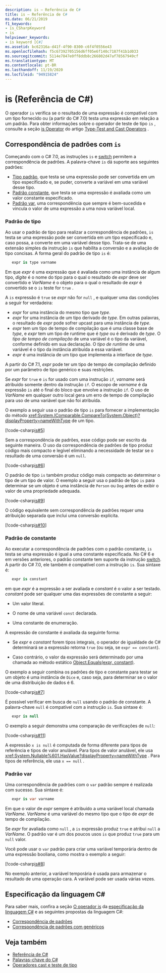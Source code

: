 ```yaml
---
description: is – Referência de C#
title: is – Referência de C#
ms.date: 06/21/2019
f1_keywords:
- is_CSharpKeyword
- is
helpviewer_keywords:
- is keyword [C#]
ms.assetid: bc62316a-d41f-4f90-8300-c6f4f0556e43
ms.openlocfilehash: f5c67392705156d6ff05e6f140c7187f41b1d033
ms.sourcegitcommit: 5114e7847e0ff8ddb8c266802d47af78567949cf
ms.translationtype: MT
ms.contentlocale: pt-BR
ms.lasthandoff: 11/19/2020
ms.locfileid: "94915824"
---
```

# <a name="is-c-reference"></a>is (Referência de C#)

O operador `is` verifica se o resultado de uma expressão é compatível com um tipo fornecido ou (a partir do C# 7.0) testa uma expressão em relação a um padrão. Para obter informações sobre o operador de teste de tipo `is` , consulte a seção [is Operator](../operators/type-testing-and-cast.md#is-operator) do artigo [Type-Test and Cast Operators](../operators/type-testing-and-cast.md) .

## <a name="pattern-matching-with-is"></a>Correspondência de padrões com `is`

Começando com o C# 7.0, as instruções `is` e [switch](switch.md) permitem a correspondência de padrões. A palavra-chave `is` dá suporte aos seguintes padrões:

- [Tipo padrão](#type-pattern), que testa se uma expressão pode ser convertida em um tipo especificado e, se puder, converte a variável em uma variável desse tipo.
- [Padrão constante](#constant-pattern), que testa se uma expressão é avaliada como um valor constante especificado.
- [Padrão var](#var-pattern), uma correspondência que sempre é bem-sucedida e vincula o valor de uma expressão a uma nova variável local.

### <a name="type-pattern"></a>Padrão de tipo

Ao usar o padrão de tipo para realizar a correspondência de padrões, `is` testa se uma expressão pode ser convertida em um tipo especificado e, caso possa, a converte em uma variável desse tipo. Trata-se de uma extensão simples da instrução `is` que habilita a conversão e a avaliação de tipo concisas. A forma geral do padrão de tipo `is` é:

```csharp
   expr is type varname
```

Em que *expr* é uma expressão que é avaliada como uma instância de algum tipo, *digite* é o nome do tipo para o qual o resultado de *expr* deve ser convertido e *VarName* é o objeto para o qual o resultado de *expr* é convertido se o `is` teste for `true` .

A `is` expressão é `true` se *expr* não for `null` , e qualquer uma das condições a seguir for verdadeira:

- *expr* for uma instância do mesmo tipo que *type*.
- *expr* for uma instância de um tipo derivado de *type*. Em outras palavras, o resultado de *expr* pode sofrer upcast para uma instância de *type*.
- *expr* tem um tipo de tempo de compilação que é uma classe base de *type*, e *expr* tem um tipo de runtime que é *type* ou é derivado de *type*. O *tipo de tempo de compilação* de uma variável é o tipo da variável, conforme definido em sua declaração. O *tipo de runtime* de uma variável é o tipo da instância atribuída a essa variável.
- *expr* é uma instância de um tipo que implementa a interface de *type*.

A partir do C# 7.1, *expr* pode ter um tipo de tempo de compilação definido por um parâmetro de tipo genérico e suas restrições.

Se *expr* for `true` e `is` for usado com uma instrução `if`, *varname* será atribuído somente dentro da instrução `if`. O escopo de *varname* é da expressão `is` até o final do bloco que envolve a instrução `if`. O uso de *VarName* em qualquer outro local gera um erro de tempo de compilação para uso de uma variável que não foi atribuída.

O exemplo a seguir usa o padrão de tipo `is` para fornecer a implementação do método <xref:System.IComparable.CompareTo(System.Object)?displayProperty=nameWithType> de um tipo.

[!code-csharp[is#5](../../../../samples/snippets/csharp/language-reference/keywords/is/is-type-pattern5.cs#5)]

Sem a correspondência de padrões, esse código pode ser escrito da seguinte maneira. O uso da correspondência de padrões de tipo produz código mais compacto e legível eliminando a necessidade de testar se o resultado de uma conversão é um `null`.  

[!code-csharp[is#6](../../../../samples/snippets/csharp/language-reference/keywords/is/is-type-pattern6.cs#6)]

O padrão de tipo `is` também produz código mais compacto ao determinar o tipo de um tipo de valor. O exemplo a seguir usa o padrão de tipo `is` para determinar se um objeto é uma instância de `Person` ou `Dog` antes de exibir o valor de uma propriedade adequada.

[!code-csharp[is#9](../../../../samples/snippets/csharp/language-reference/keywords/is/is-type-pattern9.cs#9)]

O código equivalente sem correspondência de padrões requer uma atribuição separada que inclui uma conversão explícita.

[!code-csharp[is#10](../../../../samples/snippets/csharp/language-reference/keywords/is/is-type-pattern10.cs#10)]

### <a name="constant-pattern"></a>Padrão de constante

Ao executar a correspondência de padrões com o padrão constante, `is` testa se uma expressão é igual a uma constante especificada. No C# 6 e em versões anteriores, o padrão constante tem suporte da instrução [switch](switch.md). A partir do C# 7.0, ele também é compatível com a instrução `is`. Sua sintaxe é:

```csharp
   expr is constant
```

em que *expr* é a expressão a ser avaliada e *constant* é o valor a ser testado. *constant* pode ser qualquer uma das expressões de constante a seguir:

- Um valor literal.

- O nome de uma variável `const` declarada.

- Uma constante de enumeração.

A expressão de constante é avaliada da seguinte forma:

- Se *expr* e *constant* forem tipos integrais, o operador de igualdade de C# determinará se a expressão retorna `true` (ou seja, se `expr == constant`).

- Caso contrário, o valor da expressão será determinado por uma chamada ao método estático [Object.Equals(expr, constant)](xref:System.Object.Equals(System.Object,System.Object)).  

O exemplo a seguir combina os padrões de tipo e constante para testar se um objeto é uma instância de `Dice` e, caso seja, para determinar se o valor de uma distribuição de dados é 6.

[!code-csharp[is#7](../../../../samples/snippets/csharp/language-reference/keywords/is/is-const-pattern7.cs#7)]

É possível verificar em busca de `null` usando o padrão de constante. A palavra-chave `null` é compatível com a instrução `is`. Sua sintaxe é:

```csharp
   expr is null
```

O exemplo a seguir demonstra uma comparação de verificações de `null`:

[!code-csharp[is#11](../../../../samples/snippets/csharp/language-reference/keywords/is/is-const-pattern11.cs#11)]

A expressão `x is null` é computada de forma diferente para tipos de referência e tipos de valor anulável. Para tipos de valor anulável, ele usa <xref:System.Nullable%601.HasValue?displayProperty=nameWithType> . Para tipos de referência, ele usa `x == null` .

### <a name="var-pattern"></a>Padrão var

Uma correspondência de padrões com o `var` padrão sempre é realizada com sucesso. Sua sintaxe é:

```csharp
   expr is var varname
```

Em que o valor de *expr* sempre é atribuído a uma variável local chamada *VarName*. *VarName* é uma variável do mesmo tipo que o tipo de *expr* de tempo de compilação.

Se *expr* for avaliada como `null` , a `is` expressão produz `true` e atribui `null` a *VarName*. O padrão var é um dos poucos usos `is` que produz `true` para um `null` valor.

Você pode usar o `var` padrão para criar uma variável temporária dentro de uma expressão booliana, como mostra o exemplo a seguir:

[!code-csharp[is#8](../../../../samples/snippets/csharp/language-reference/keywords/is/is-var-pattern8.cs#8)]

No exemplo anterior, a variável temporária é usada para armazenar o resultado de uma operação cara. A variável pode ser usada várias vezes.

## <a name="c-language-specification"></a>Especificação da linguagem C#
  
Para saber mais, confira a seção [O operador is](~/_csharplang/spec/expressions.md#the-is-operator) da [especificação da linguagem C#](~/_csharplang/spec/introduction.md) e as seguintes propostas da linguagem C#:

- [Correspondência de padrões](~/_csharplang/proposals/csharp-7.0/pattern-matching.md)
- [Correspondência de padrões com genéricos](~/_csharplang/proposals/csharp-7.1/generics-pattern-match.md)
  
## <a name="see-also"></a>Veja também

- [Referência de C#](../index.md)
- [Palavras-chave do C#](index.md)
- [Operadores cast e teste de tipo](../operators/type-testing-and-cast.md)
